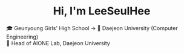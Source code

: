 <h1 align="center"> Hi, I'm LeeSeulHee </h1>
<p aligen="center"> 
  🎓 Geunyoung Girls' High School -> 🏫 Daejeon University (Computer Engineering) <br> 
  🧪 Head of AIONE Lab, Daejeon University
</p>
<!--
**iseulhui/iseulhui** is a ✨ _special_ ✨ repository because its `README.md` (this file) appears on your GitHub profile.

Here are some ideas to get you started:

- 🔭 I’m currently working on ...
- 🌱 I’m currently learning ...
- 👯 I’m looking to collaborate on ...
- 🤔 I’m looking for help with ...
- 💬 Ask me about ...
- 📫 How to reach me: ...
- 😄 Pronouns: ...
- ⚡ Fun fact: ...
-->
